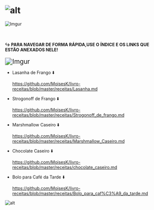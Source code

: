 # ![alt](https://i.imgur.com/31Hormx.png)

![Imgur](https://i.imgur.com/JXwyH3W.png)

​                    

####      :arrow_right_hook: PARA NAVEGAR DE FORMA       RÁPIDA,USE O ÍNDICE E OS LINKS QUE        ESTÃO ANEXADOS NELE!



<img src="https://i.imgur.com/GgqHoO5.png" alt="Imgur" style="zoom:150%;" />

 

- Lasanha de Frango :arrow_down:

  <https://github.com/MoisesK/livro-receitas/blob/master/receitas/Lasanha.md> 

- Strogonoff de Frango​ :arrow_down:

  <https://github.com/MoisesK/livro-receitas/blob/master/receitas/Strogonoff_de_frango.md>

- Marshmallow Caseiro​ :arrow_down:

  <https://github.com/MoisesK/livro-receitas/blob/master/receitas/Marshmallow_Caseiro.md>

- Chocolate Caseiro :arrow_down:

  <https://github.com/MoisesK/livro-receitas/blob/master/receitas/chocolate_caseiro.md>

- Bolo para Café da Tarde :arrow_down:

  <https://github.com/MoisesK/livro-receitas/blob/master/receitas/Bolo_para_caf%C3%A9_da_tarde.md>



![alt ](https://media1.tenor.com/images/dc161d6eed000f9f293b86ded38fb39f/tenor.gif?itemid=17927025)


